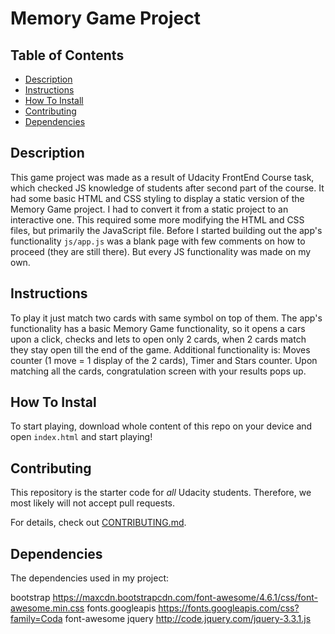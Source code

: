 # Memory Game Project

## Table of Contents

* [Description](#description)
* [Instructions](#instructions)
* [How To Install](#installation)
* [Contributing](#contributing)
* [Dependencies](#dependencies)


## Description

This game project was made as a result of Udacity FrontEnd Course task, which checked JS knowledge of students after second part of the course. It had some basic HTML and CSS styling to display a static version of the Memory Game project.
I had to convert it from a static project to an interactive one. This required some more modifying the HTML and CSS files, but primarily the JavaScript file.
Before I started building out the app's functionality `js/app.js` was a blank page with few comments on how to proceed (they are still there). But every JS functionality was made on my own.

## Instructions

To play it just match two cards with same symbol on top of them.
The app's functionality has a basic Memory Game functionality, so it opens a cars upon a click, checks and lets to open only 2 cards, when 2 cards match they stay open till the end of the game.
Additional functionality is: Moves counter (1 move = 1 display of the 2 cards), Timer and Stars counter.
Upon matching all the cards, congratulation screen with your results pops up.

## How To Instal

To start playing, download whole content of this repo on your device and open `index.html` and start playing!

## Contributing

This repository is the starter code for _all_ Udacity students. Therefore, we most likely will not accept pull requests.

For details, check out [CONTRIBUTING.md](CONTRIBUTING.md).

## Dependencies

The dependencies used in my project:

bootstrap https://maxcdn.bootstrapcdn.com/font-awesome/4.6.1/css/font-awesome.min.css
fonts.googleapis https://fonts.googleapis.com/css?family=Coda
font-awesome
jquery http://code.jquery.com/jquery-3.3.1.js

